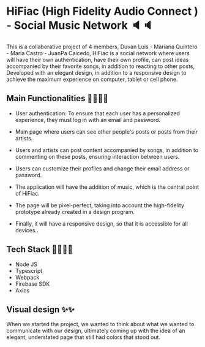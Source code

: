 
# HiFiac (High Fidelity Audio Connect ) - Social Music Network 🔈🔈

This is a collaborative project of 4 members, Duvan Luis - Mariana Quintero - Maria Castro - JuanPa Caicedo, HiFiac is a social network where users will have their own authentication, have their own profile, can post ideas accompanied by their favorite songs, in addition to reacting to other posts, Developed with an elegant design, in addition to a responsive design to achieve the maximum experience on computer, tablet or cell phone.

## Main Functionalities 😶‍🌫️😶‍🌫️

- User authentication: To ensure that each user has a personalized experience, they must log in with an email and password.

- Main page where users can see other people's posts or posts from their artists.

- Users and artists can post content accompanied by songs, in addition to commenting on these posts, ensuring interaction between users.

- Users can customize their profiles and change their email address or password.

- The application will have the addition of music, which is the central point of HiFiac.

- The page will be pixel-perfect, taking into account the high-fidelity prototype already created in a design program.

- Finally, it will have a responsive design, so that it is accessible for all devices..

## Tech Stack 🧑‍💻🧑‍💻
- Node JS
- Typescript 
- Webpack
- Firebase SDK
- Axios

## Visual design ✨✨

When we started the project, we wanted to think about what we wanted to communicate with our design, ultimately coming up with the idea of ​​an elegant, understated page that still had colors that stood out.
